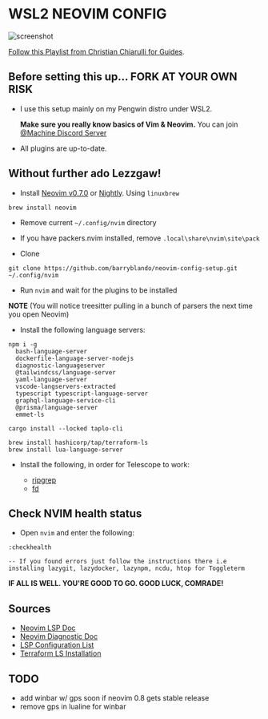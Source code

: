 # WSL2 NEOVIM CONFIG

![screenshot](https://user-images.githubusercontent.com/5582213/173519047-18838341-9390-4bae-a3bd-4d34c2fd8b09.png)

[Follow this Playlist from Christian Chiarulli for Guides](https://www.youtube.com/watch?v=ctH-a-1eUME&list=PLhoH5vyxr6Qq41NFL4GvhFp-WLd5xzIzZ).

## Before setting this up... **FORK AT YOUR OWN RISK**

- I use this setup mainly on my Pengwin distro under WSL2.

  **Make sure you really know basics of Vim & Neovim.** You can join [@Machine Discord Server](https://discord.gg/6DRHpSRe)

- All plugins are up-to-date.

## Without further ado Lezzgaw!

- Install [Neovim v0.7.0](https://github.com/neovim/neovim/releases/tag/v0.7.0) or [Nightly](https://github.com/neovim/neovim/releases/tag/nightly). Using `linuxbrew`

```
brew install neovim
```

- Remove current `~/.config/nvim` directory
 
- If you have packers.nvim installed, remove `.local\share\nvim\site\pack`
 
- Clone
 
```
git clone https://github.com/barryblando/neovim-config-setup.git ~/.config/nvim
```

- Run `nvim` and wait for the plugins to be installed 

**NOTE** (You will notice treesitter pulling in a bunch of parsers the next time you open Neovim) 

- Install the following language servers:

```
npm i -g 
  bash-language-server
  dockerfile-language-server-nodejs
  diagnostic-languageserver
  @tailwindcss/language-server
  yaml-language-server
  vscode-langservers-extracted
  typescript typescript-language-server
  graphql-language-service-cli
  @prisma/language-server
  emmet-ls

cargo install --locked taplo-cli

brew install hashicorp/tap/terraform-ls
brew install lua-language-server
```

- Install the following, in order for Telescope to work:

  - [ripgrep](https://github.com/BurntSushi/ripgrep)
  - [fd](https://github.com/sharkdp/fd)

## Check NVIM health status

- Open `nvim` and enter the following:

```
:checkhealth

-- If you found errors just follow the instructions there i.e installing lazygit, lazydocker, lazynpm, ncdu, htop for Toggleterm
```

**IF ALL IS WELL. YOU'RE GOOD TO GO. GOOD LUCK, COMRADE!**

## Sources

- [Neovim LSP Doc](https://neovim.io/doc/user/lsp.html)
- [Neovim Diagnostic Doc](https://neovim.io/doc/user/diagnostic.html)
- [LSP Configuration List](https://github.com/neovim/nvim-lspconfig/blob/master/doc/server_configurations.md)
- [Terraform LS Installation](https://github.com/hashicorp/terraform-ls/blob/main/docs/installation.md)

## TODO

- add winbar w/ gps soon if neovim 0.8 gets stable release
- remove gps in lualine for winbar 
